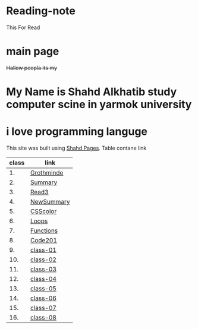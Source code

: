 

# Reading-note
This For Read
# main page

~~Hallow peopla its my~~

# My Name is Shahd Alkhatib study computer scine in yarmok university
# i love programming languge

This site was built using [Shahd Pages]( https://shahd1995913.github.io/reading-note/).
Table contane link

class | link
------------ | -------------
1. | [Grothminde](Growthmindset)
2. | [Summary](summarizes)
3. | [Read3](read3)
4. | [NewSummary](NewSummary)
5. | [CSScolor](CSScolor)
6. | [Loops](Loops)
7. | [Functions](Functions)
8. | [Code201](Code201)
9. | [class-01](class-01) 
10. | [class-02](class-02) 
11. | [class-03](class-03) 
12. | [class-04](class-04) 
13. | [class-05](class-05) 
14. | [class-06](class-06) 
15. | [class-07](class-07)
16. | [class-08](class-08)